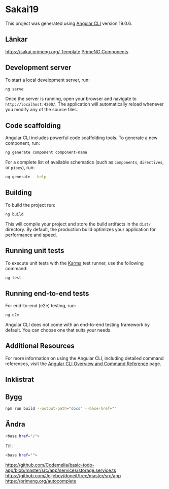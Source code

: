 # Sakai19

This project was generated using [Angular CLI](https://github.com/angular/angular-cli) version 19.0.6.



## Länkar
[https://sakai.primeng.org/ Template](https://sakai.primeng.org/)
[PrimeNG Components](https://primeng.org/autocomplete)



## Development server

To start a local development server, run:

```bash
ng serve
```

Once the server is running, open your browser and navigate to `http://localhost:4200/`. The application will automatically reload whenever you modify any of the source files.

## Code scaffolding

Angular CLI includes powerful code scaffolding tools. To generate a new component, run:

```bash
ng generate component component-name
```

For a complete list of available schematics (such as `components`, `directives`, or `pipes`), run:

```bash
ng generate --help
```

## Building

To build the project run:

```bash
ng build
```

This will compile your project and store the build artifacts in the `dist/` directory. By default, the production build optimizes your application for performance and speed.

## Running unit tests

To execute unit tests with the [Karma](https://karma-runner.github.io) test runner, use the following command:

```bash
ng test
```

## Running end-to-end tests

For end-to-end (e2e) testing, run:

```bash
ng e2e
```

Angular CLI does not come with an end-to-end testing framework by default. You can choose one that suits your needs.

## Additional Resources

For more information on using the Angular CLI, including detailed command references, visit the [Angular CLI Overview and Command Reference](https://angular.dev/tools/cli) page.


## Inklistrat


## Bygg 
```bash
npm run build --output-path="docs" --base-href=""
```
## Ändra
```bash
<base href="/">
```

Till: 
```bash
<base href="">
```


https://github.com/Codemelia/basic-todo-app/blob/master/src/app/services/storage.service.ts
https://github.com/Jojjeboy/doneit/tree/master/src/app
https://primeng.org/autocomplete

